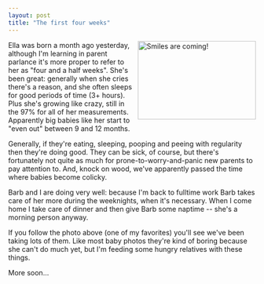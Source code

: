 ```yaml
---
layout: post
title: "The first four weeks"
---
```




<p><a href="http://www.flickr.com/photos/cwinters/368514072/"><img src="http://farm1.static.flickr.com/120/368514072_930be45380_m.jpg" width="240" height="160" align="right" alt="Smiles are coming!" /></a></p>

<p>Ella was born a month ago yesterday, although I'm learning in
parent parlance it's more proper to refer to her as "four and a half
weeks". She's been great: generally when she cries there's a reason,
and she often sleeps for good periods of time (3+ hours). Plus she's
growing like crazy, still in the 97% for all of her
measurements. Apparently big babies like her start to "even out"
between 9 and 12 months.</p>

<p>Generally, if they're eating, sleeping, pooping and peeing with
regularity then they're doing good. They can be sick, of course, but
there's fortunately not quite as much for prone-to-worry-and-panic new
parents to pay attention to. And, knock on wood, we've apparently
passed the time where babies become colicky.</p>

<p>Barb and I are doing very well: because I'm back to fulltime work
Barb takes care of her more during the weeknights, when it's
necessary. When I come home I take care of dinner and then give Barb
some naptime -- she's a morning person anyway.</p>

<p>If you follow the photo above (one of my favorites) you'll see
we've been taking lots of them. Like most baby photos they're kind of
boring because she can't do much yet, but I'm feeding some hungry
relatives with these things.</p>

<p>More soon...</p>



